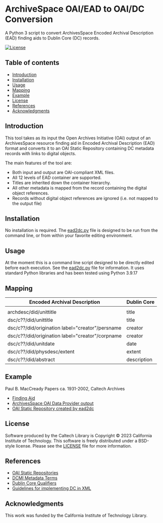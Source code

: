 # ArchiveSpace OAI/EAD to OAI/DC Conversion

A Python 3 script to convert ArchivesSpace Encoded Archival Description (EAD) finding aids to Dublin Core (DC) records.

[![License](https://img.shields.io/badge/License-BSD--like-lightgrey)](https://choosealicense.com/licenses/bsd-3-clause)


## Table of contents

* [Introduction](#introduction)
* [Installation](#installation)
* [Usage](#usage)
* [Mapping](#mapping)
* [Example](#example)
* [License](#license)
* [References](#references)
* [Acknowledgments](#acknowledgments)


## Introduction

This tool takes as its input the Open Archives Initiative (OAI) output of an ArchivesSpace resource finding aid in Encoded Archival Description (EAD) format and converts it to an OAI Static Repository containing DC metadata records with links to digital objects. 

The main features of the tool are:

* Both input and output are OAI-compliant XML files.
* All 12 levels of EAD container are supported.
* Titles are inherited down the container hierarchy.
* All other metadata is mapped from the record containing the digital object references.
* Records without digital object references are ignored (i.e. not mapped to the output file)


## Installation

No installation is required. The [ead2dc.py](ead2dc.py) file is designed to be run from the command line, or from within your favorite editing environment.
 

## Usage

At the moment this is a command line script designed to be directly edited before each execution. See the [ead2dc.py](ead2dc.py) file for information. It uses standard Python libraries and has been tested using Python 3.9.17


## Mapping

| Encoded Archival Description | Dublin Core |
|---|---|
|   |   |
| archdesc/did/unittitle  | title  |
| dsc/c??/did/unittitle  | title  |
| dsc/c??/did/origination label="creator"/persname  | creator  |
| dsc/c??/did/origination label="creator"/corpname  | creator  |
| dsc/c??/did/unitdate  | date  |
| dsc/c??/did/physdesc/extent  | extent  |
| dsc/c??/did/abstract  | description  |


## Example

Paul B. MacCready Papers ca. 1931-2002, Caltech Archives

* [Finding Aid](https://collections.archives.caltech.edu/repositories/2/resources/197)
* [ArchivesSpace OAI Data Provider output](https://caltechlibrary.github.io/ead2dc/maccready-ead.xml)
* [OAI Static Repository created by ead2dc](https://caltechlibrary.github.io/ead2dc/maccready-dc.xml)


## License

Software produced by the Caltech Library is Copyright © 2023 California Institute of Technology.  This software is freely distributed under a BSD-style license.  Please see the [LICENSE](LICENSE) file for more information.


## References

* [OAI Static Repositories](http://www.openarchives.org/OAI/2.0/guidelines-static-repository.htm)
* [DCMI Metadata Terms](https://www.dublincore.org/specifications/dublin-core/dcmi-terms/)
* [Dublin Core Qualifiers](https://www.dublincore.org/specifications/dublin-core/dcmes-qualifiers/)
* [Guidelines for implementing DC in XML](https://www.dublincore.org/specifications/dublin-core/dc-xml-guidelines/2002-04-14/)


## Acknowledgments

This work was funded by the California Institute of Technology Library.